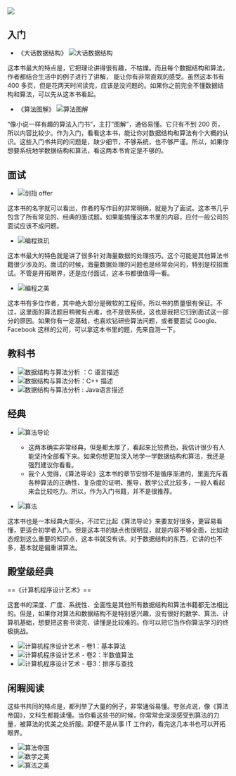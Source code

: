 ## ![](https://static001.geekbang.org/resource/image/1e/b8/1e306ffd0d56facbda45f413bc27a4b8.jpg)

## 入门

- 《大话数据结构》
  ![大话数据结构](https://i.loli.net/2019/12/10/uJyWAh2bQxzfUjs.jpg)

这本书最大的特点是，它把理论讲得很有趣，不枯燥。而且每个数据结构和算法，作者都结合生活中的例子进行了讲解， 能让你有非常直观的感受。虽然这本书有 400 多页，但是花两天时间读完，应该是没问题的。如果你之前完全不懂数据结构和算法，可以先从这本书看起。

- 《算法图解》
  ![算法图解](https://img3.doubanio.com/view/subject/l/public/s29358625.jpg)

“像小说一样有趣的算法入门书”，主打“图解”，通俗易懂。它只有不到 200 页，所以内容比较少。作为入门，看看这本书，能让你对数据结构和算法有个大概的认识。这些入门书共同的问题是，缺少细节，不够系统，也不够严谨。所以，如果你想要系统地学数据结构和算法，看这两本书肯定是不够的。

## 面试

- ![剑指 offer](https://img9.doubanio.com/view/subject/l/public/s7038106.jpg)

这本书的名字就可以看出，作者的写作目的非常明确，就是为了面试。这本书几乎包含了所有常见的、经典的面试题。如果能搞懂这本书里的内容，应付一般公司的面试应该不成问题。

- ![编程珠玑](https://img9.doubanio.com/view/subject/l/public/s2170174.jpg)

这本书最大的特色就是讲了很多针对海量数据的处理技巧。这个可能是其他算法书籍很少涉及的。面试的时候，海量数据处理的问题也是经常会问的，特别是校招面试。不管是开拓眼界，还是应付面试，这本书都很值得一看。

- ![编程之美](https://img3.doubanio.com/view/subject/l/public/s2992671.jpg)

这本书有多位作者，其中绝大部分是微软的工程师，所以书的质量很有保证。不过，这里面的算法题目稍微有点难，也不是很系统，这也是我把它归到面试这一部分的原因。如果你有一定基础，也喜欢钻研些算法问题，或者要面试 Google、Facebook 这样的公司，可以拿这本书里的题，先来自测一下。

## 教科书

- ![数据结构与算法分析 ：C 语言描述](https://img3.doubanio.com/view/subject/l/public/s28015501.jpg)
- ![数据结构与算法分析：C++ 描述](https://img1.doubanio.com/view/subject/l/public/s2210957.jpg)
- ![数据结构与算法分析 : Java语言描述](https://img3.doubanio.com/view/subject/l/public/s28318872.jpg)

## 经典

- ![算法导论](https://img9.doubanio.com/view/subject/l/public/s25648004.jpg)

  - 这两本确实非常经典，但是都太厚了，看起来比较费劲，我估计很少有人能坚持全部看下来。如果你想更加深入地学一学数据结构和算法，我还是强烈建议你看看。
  - 我个人觉得，《算法导论》这本书的章节安排不是循序渐进的，里面充斥着各种算法的正确性、复杂度的证明、推导，数学公式比较多，一般人看起来会比较吃力。所以，作为入门书籍，并不是很推荐。

- ![算法](https://img9.doubanio.com/view/subject/l/public/s28322244.jpg)

这本书也是一本经典大部头，不过它比起《算法导论》来要友好很多，更容易看懂，更适合初学者入门。但是这本书的缺点也很明显，就是内容不够全面，比如动态规划这么重要的知识点，这本书就没有讲。对于数据结构的东西，它讲的也不多，基本就是偏重讲算法。

## 殿堂级经典

==《计算机程序设计艺术》==

这套书的深度、广度、系统性、全面性是其他所有数据结构和算法书籍都无法相比的。但是，如果你对算法和数据结构不是特别感兴趣，没有很好的数学、算法、计算机基础，想要把这套书读完、读懂是比较难的。你可以把它当作你算法学习的终极挑战。

- ![计算机程序设计艺术 - 卷1：基本算法](https://img9.doubanio.com/view/subject/l/public/s28357866.jpg)
- ![计算机程序设计艺术 - 卷2：半数值算法 ](https://img3.doubanio.com/view/subject/l/public/s1973465.jpg)
- ![计算机程序设计艺术 - 卷3：排序与查找 ](https://img3.doubanio.com/view/subject/l/public/s26278395.jpg)

## 闲暇阅读

这些书共同的特点是，都列举了大量的例子，非常通俗易懂。夸张点说，像《算法帝国》，文科生都能读懂。当你看这些书的时候，你常常会深深感受到算法的力量，被算法的优美之处折服。即便不是从事 IT 工作的，看完这几本书也可以开拓眼界。

- ![算法帝国](https://img1.doubanio.com/view/subject/l/public/s27277427.jpg)
- ![数学之美](https://img1.doubanio.com/view/subject/l/public/s29961188.jpg)
- ![算法之美](https://img3.doubanio.com/view/subject/l/public/s29762735.jpg)
